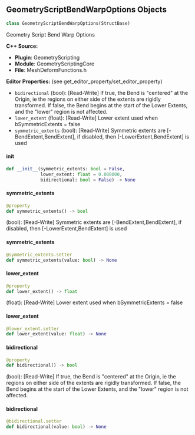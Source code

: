 ## GeometryScriptBendWarpOptions Objects

```python
class GeometryScriptBendWarpOptions(StructBase)
```

Geometry Script Bend Warp Options

**C++ Source:**

- **Plugin**: GeometryScripting
- **Module**: GeometryScriptingCore
- **File**: MeshDeformFunctions.h

**Editor Properties:** (see get_editor_property/set_editor_property)

- ``bidirectional`` (bool):  [Read-Write] If true, the Bend is "centered" at the Origin, ie the regions on either side of the extents are rigidly transformed. If false, the Bend begins at the start of the Lower Extents, and the "lower" region is not affected.
- ``lower_extent`` (float):  [Read-Write] Lower extent used when bSymmetricExtents = false
- ``symmetric_extents`` (bool):  [Read-Write] Symmetric extents are [-BendExtent,BendExtent], if disabled, then [-LowerExtent,BendExtent] is used

<a id="unreal.GeometryScriptBendWarpOptions.__init__"></a>

#### __init__

```python
def __init__(symmetric_extents: bool = False,
             lower_extent: float = 0.000000,
             bidirectional: bool = False) -> None
```

<a id="unreal.GeometryScriptBendWarpOptions.symmetric_extents"></a>

#### symmetric_extents

```python
@property
def symmetric_extents() -> bool
```

(bool):  [Read-Write] Symmetric extents are [-BendExtent,BendExtent], if disabled, then [-LowerExtent,BendExtent] is used

<a id="unreal.GeometryScriptBendWarpOptions.symmetric_extents"></a>

#### symmetric_extents

```python
@symmetric_extents.setter
def symmetric_extents(value: bool) -> None
```

<a id="unreal.GeometryScriptBendWarpOptions.lower_extent"></a>

#### lower_extent

```python
@property
def lower_extent() -> float
```

(float):  [Read-Write] Lower extent used when bSymmetricExtents = false

<a id="unreal.GeometryScriptBendWarpOptions.lower_extent"></a>

#### lower_extent

```python
@lower_extent.setter
def lower_extent(value: float) -> None
```

<a id="unreal.GeometryScriptBendWarpOptions.bidirectional"></a>

#### bidirectional

```python
@property
def bidirectional() -> bool
```

(bool):  [Read-Write] If true, the Bend is "centered" at the Origin, ie the regions on either side of the extents are rigidly transformed. If false, the Bend begins at the start of the Lower Extents, and the "lower" region is not affected.

<a id="unreal.GeometryScriptBendWarpOptions.bidirectional"></a>

#### bidirectional

```python
@bidirectional.setter
def bidirectional(value: bool) -> None
```

<a id="unreal.GeometryScriptTwistWarpOptions"></a>